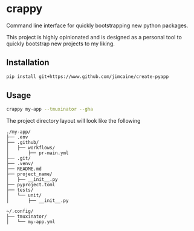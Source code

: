 # crappy
Command line interface for quickly bootstrapping new python packages.

This project is highly opinionated and is designed as a personal tool to quickly bootstrap new projects to my liking.

## Installation
```bash
pip install git+https://www.github.com/jimcaine/create-pyapp
```

## Usage
```bash
crappy my-app --tmuxinator --gha
```

The project directory layout will look like the following
```text
./my-app/
├── .env
├── .github/
│   ├── workflows/
│       ├── pr-main.yml
├── .git/
├── .venv/
├── README.md
├── project_name/
│   ├── __init__.py
├── pyproject.toml
├── tests/
│   └── unit/
│       ├── __init__.py

~/.config/
├── tmuxinator/
│   └── my-app.yml
```

